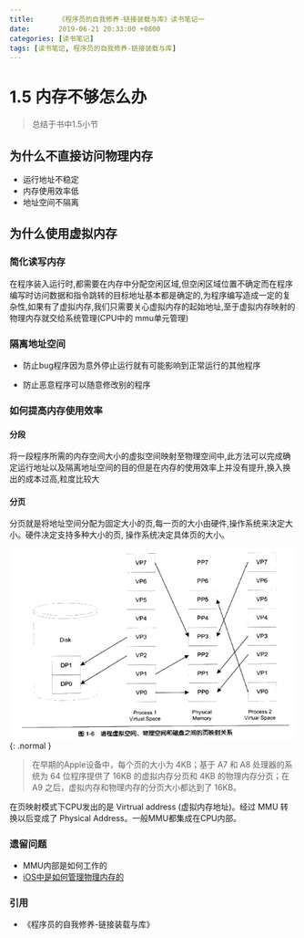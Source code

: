 ```yaml
---
title:      《程序员的自我修养-链接装载与库》读书笔记一 
date:       2019-06-21 20:33:00 +0800
categories: [读书笔记]
tags: [读书笔记, 程序员的自我修养-链接装载与库]
---
```


# 1.5 内存不够怎么办

> 总结于书中1.5小节

## 为什么不直接访问物理内存

- 运行地址不稳定
- 内存使用效率低
- 地址空间不隔离

## 为什么使用虚拟内存

### 简化读写内存

在程序装入运行时,都需要在内存中分配空闲区域,但空闲区域位置不确定而在程序编写时访问数据和指令跳转的目标地址基本都是确定的,为程序编写造成一定的复杂性,如果有了虚拟内存,我们只需要关心虚拟内存的起始地址,至于虚拟内存映射的物理内存就交给系统管理(CPU中的 mmu单元管理)

### 隔离地址空间

- 防止bug程序因为意外停止运行就有可能影响到正常运行的其他程序

- 防止恶意程序可以随意修改别的程序

### 如何提高内存使用效率

#### 分段

将一段程序所需的内存空间大小的虚拟空间映射至物理空间中,此方法可以完成确定运行地址以及隔离地址空间的目的但是在内存的使用效率上并没有提升,换入换出的成本过高,粒度比较大

#### 分页

分页就是将地址空间分配为固定大小的页,每一页的大小由硬件,操作系统来决定大小。硬件决定支持多种大小的页, 操作系统决定具体页的大小。

![页映射模拟](/assets/img/common/post-memory-1.png){: .normal }

> 在早期的Apple设备中，每个页的大小为 4KB；基于 A7 和 A8 处理器的系统为 64 位程序提供了 16KB 的虚拟内存分页和 4KB 的物理内存分页；在 A9 之后，虚拟内存和物理内存的分页大小都达到了 16KB。

在页映射模式下CPU发出的是 Virtrual address (虚拟内存地址)。经过 MMU 转换以后变成了 Physical Address。一般MMU都集成在CPU内部。

### 遗留问题

- MMU内部是如何工作的
- [iOS中是如何管理物理内存的]()

### 引用

- 《程序员的自我修养-链接装载与库》




